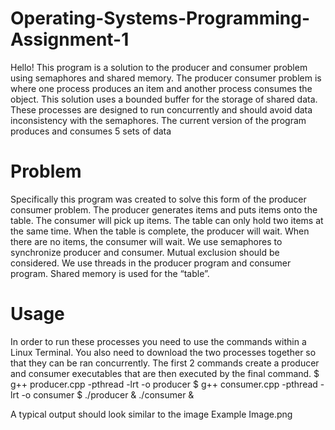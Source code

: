# Operating-Systems-Programming-Assignment-1

Hello! This program is a solution to the producer and consumer problem using semaphores and shared memory.
The producer consumer problem is where one process produces an item and another process consumes the object.
This solution uses a bounded buffer for the storage of shared data.
These processes are designed to run concurrently and should avoid data inconsistency with the semaphores.
The current version of the program produces and consumes 5 sets of data

# Problem

Specifically this program was created to solve this form of the producer consumer problem.
The producer generates items and puts items onto the table. The consumer will pick up items. The table can only hold two items at the same time. When the table is complete, the producer will wait. When there are no items, the consumer will wait. We use semaphores to synchronize producer and consumer.  Mutual exclusion should be considered. We use threads in the producer program and consumer program. Shared memory is used for the “table”.

# Usage

In order to run these processes you need to use the commands within a Linux Terminal.
You also need to download the two processes together so that they can be ran concurrently.
The first 2 commands create a producer and consumer executables that are then executed by the final command.
$ g++ producer.cpp -pthread -lrt -o producer
$ g++ consumer.cpp -pthread -lrt -o consumer
$ ./producer & ./consumer &

A typical output should look similar to the image Example Image.png

